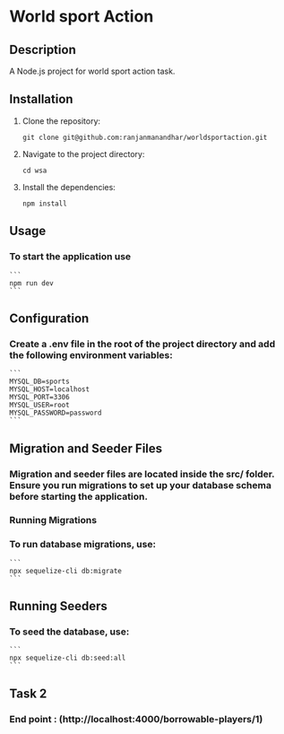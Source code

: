 # World sport Action

## Description

A Node.js project for world sport action task.

## Installation

1. Clone the repository:
   ```
   git clone git@github.com:ranjanmanandhar/worldsportaction.git
   ```

2. Navigate to the project directory:
    ```
    cd wsa
    ```

3. Install the dependencies:
    ```
    npm install
    ```

## Usage

### To start the application use
    ```
    npm run dev
    ```

## Configuration
### Create a .env file in the root of the project directory and add the following environment variables:
    ```
    MYSQL_DB=sports
    MYSQL_HOST=localhost
    MYSQL_PORT=3306
    MYSQL_USER=root
    MYSQL_PASSWORD=password
    ```

## Migration and Seeder Files
### Migration and seeder files are located inside the src/ folder. Ensure you run migrations to set up your database schema before starting the application.

### Running Migrations
### To run database migrations, use:

    ```
    npx sequelize-cli db:migrate    
    ```

## Running Seeders
### To seed the database, use:

    ```
    npx sequelize-cli db:seed:all
    ```
## Task 2
### End point : (http://localhost:4000/borrowable-players/1)

